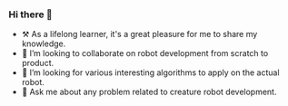 ### Hi there 👋

<!--
**ImChong/ImChong** is a ✨ _special_ ✨ repository because its `README.md` (this file) appears on your GitHub profile.
-->


- ⚒ As a lifelong learner, it's a great pleasure for me to share my knowledge. 
- 🦾 I’m looking to collaborate on robot development from scratch to product.
- 🤔 I’m looking for various interesting algorithms to apply on the actual robot.
- 💬 Ask me about any problem related to creature robot development.



<!--
- 📫 How to reach me: ...
- 😄 Pronouns: ...
- ⚡ Fun fact: ...
-->
